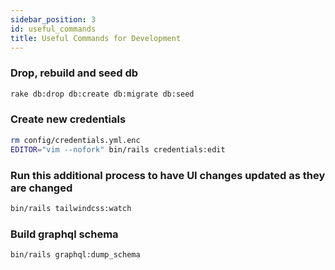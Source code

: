 ```yaml
---
sidebar_position: 3
id: useful_commands
title: Useful Commands for Development
---
```


### Drop, rebuild and seed db

``` bash
rake db:drop db:create db:migrate db:seed
```

### Create new credentials

``` bash
rm config/credentials.yml.enc
EDITOR="vim --nofork" bin/rails credentials:edit
```

### Run this additional process to have UI changes updated as they are changed

``` bash
bin/rails tailwindcss:watch
```

### Build graphql schema

``` bash
bin/rails graphql:dump_schema
```
